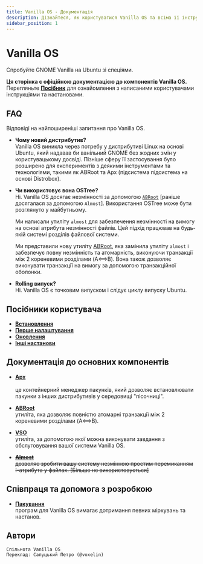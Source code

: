 ```yaml
---
title: Vanilla OS - Документація
description: Дізнайтеся, як користуватися Vanilla OS та всіма її інструментами і налаштуваннями.
sidebar_position: 1
---
```


# Vanilla OS

Спробуйте GNOME Vanilla на Ubuntu зі спеціями.

**Ця сторінка є офіційною документацією до компонентів Vanilla OS.**<br />
Перегляньте [**Посібник**](https://handbook.vanillaos.org) для ознайомлення з написаними користувачами інструкціями та настановами.

## FAQ

Відповіді на найпоширеніші запитання про Vanilla OS.

-   **Чому новий дистрибутив?**<br />
    Vanilla OS виникла через потребу у дистрибутиві Linux на основі Ubuntu, який
    надавав би ванільний GNOME без жодних змін у користувацькому досвіді.
    Пізніше сферу її застосування було розширено для експериментів з деякими інструментами та
    технологіями, такими як ABRoot та Apx (підсистема
    підсистема на основі Distrobox).
-   **Чи використовує вона OSTree?**<br />
    Ні. Vanilla OS досягає незмінності за допомогою [`ABRoot`](https://github.com/Vanilla-OS/ABRoot) [раніше досягалася за допомогою ``Almost``]. Використання OSTree може бути розглянуто у майбутньому.

    Ми написали утиліту `almost` для забезпечення незмінності на вимогу на основі атрибута незмінності файлів.
    Цей підхід працював на будь-якій системі розділів
    файлової системи.

    Ми представили нову утиліту [ABRoot](https://github.com/Vanilla-OS/ABRoot), яка замінила утиліту `almost` і забезпечує повну незмінність та атомарність, виконуючи транзакції між 2 кореневими розділами (A⟺B). Вона також дозволяє виконувати транзакції на вимогу за допомогою транзакційної оболонки.

-   **Rolling випуск?**<br />
    Ні. Vanilla OS є точковим випуском і слідує циклу випуску Ubuntu.

## Посібники користувача

-   **[Встановлення](https://handbook.vanillaos.org/2022/11/05/installation.html)**
-   **[Перше налаштування](https://handbook.vanillaos.org/2022/11/18/first-setup.html)**
-   **[Оновлення](https://handbook.vanillaos.org/2022/12/10/updates.html)**
-   **[Інші настанови](https://handbook.vanillaos.org/)**

## Документація до основних компонентів

-   **[Apx](/apx/)**<br /><br />
    це контейнерний менеджер пакунків, який дозволяє встановлювати пакунки з інших дистрибутивів у середовищі "пісочниці".

-   **[ABRoot](/abroot/)**<br />
    утиліта, яка дозволяє повністю атомарні транзакції між 2 кореневими розділами (A⟺B).

-   **[VSO](/vso/)**<br />
    утиліта, за допомогою якої можна виконувати завдання з обслуговування вашої системи Vanilla OS.

-   ~~**[Almost](/almost/)**~~<br />
    ~~дозволяє зробити вашу систему незмінною простим перемиканням I-атрибута у файлах. [Більше не використовується]~~

## Співпраця та допомога з розробкою

-   **[Пакування](/packaging/)**<br />
    програм для Vanilla OS вимагає дотримання певних міркувань та настанов.

## Автори
```text
Спільнота Vanilla OS
Переклад: Сапуцький Петро (@voxelin)
```